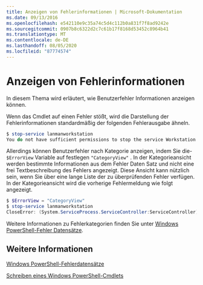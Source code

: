 ```yaml
---
title: Anzeigen von Fehlerinformationen | Microsoft-Dokumentation
ms.date: 09/13/2016
ms.openlocfilehash: e542110e9c35a74c5d4c112b0a831f7f8ad9242e
ms.sourcegitcommit: 0907b8c6322d2c7c61b17f8168d53452c8964b41
ms.translationtype: MT
ms.contentlocale: de-DE
ms.lasthandoff: 08/05/2020
ms.locfileid: "87774574"
---
```

# <a name="displaying-error-information"></a>Anzeigen von Fehlerinformationen

In diesem Thema wird erläutert, wie Benutzerfehler Informationen anzeigen können.

Wenn das Cmdlet auf einen Fehler stößt, wird die Darstellung der Fehlerinformationen standardmäßig der folgenden Fehlerausgabe ähneln.

```powershell
$ stop-service lanmanworkstation
You do not have sufficient permissions to stop the service Workstation.
```

Allerdings können Benutzerfehler nach Kategorie anzeigen, indem Sie die- `$ErrorView` Variable auf festlegen `"CategoryView"` . In der Kategorieansicht werden bestimmte Informationen aus dem Fehler Daten Satz und nicht eine frei Textbeschreibung des Fehlers angezeigt. Diese Ansicht kann nützlich sein, wenn Sie über eine lange Liste der zu überprüfenden Fehler verfügen. In der Kategorieansicht wird die vorherige Fehlermeldung wie folgt angezeigt.

```powershell
$ $ErrorView = "CategoryView"
$ stop-service lanmanworkstation
CloseError: (System.ServiceProcess.ServiceController:ServiceController) [stop-service], ServiceCommandException
```

Weitere Informationen zu Fehlerkategorien finden Sie unter [Windows PowerShell-Fehler Datensätze](./windows-powershell-error-records.md).

## <a name="see-also"></a>Weitere Informationen

[Windows PowerShell-Fehlerdatensätze](./windows-powershell-error-records.md)

[Schreiben eines Windows PowerShell-Cmdlets](./writing-a-windows-powershell-cmdlet.md)
